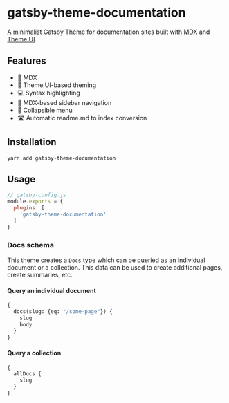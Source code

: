 # gatsby-theme-documentation

A minimalist Gatsby Theme for documentation sites built with
[MDX](https://mdxjs.com) and [Theme UI](https://theme-ui.com).

## Features

- 📑 MDX
- 🎨 Theme UI-based theming
- 💻 Syntax highlighting
- 📰 MDX-based sidebar navigation
- 🍔 Collapsible menu
- 🛣 Automatic readme.md to index conversion

## Installation

```
yarn add gatsby-theme-documentation
```

## Usage

```js
// gatsby-config.js
module.exports = {
  plugins: [
    'gatsby-theme-documentation'
  ]
}
```

### Docs schema

This theme creates a `Docs` type which can be queried as
an individual document or a collection. This data can be
used to create additional pages, create summaries, etc.

#### Query an individual document

```graphql
{
  docs(slug: {eq: "/some-page"}) {
    slug
    body
  }
}
```

#### Query a collection

```graphql
{
  allDocs {
    slug
  }
}
```
